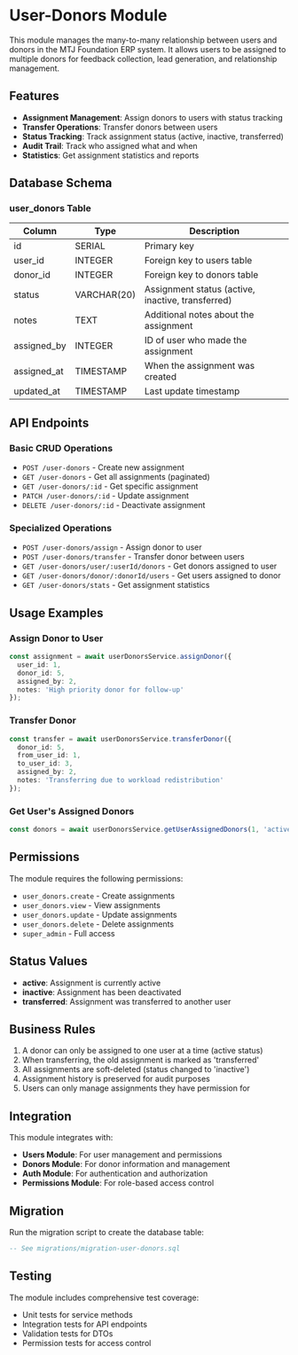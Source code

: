 # User-Donors Module

This module manages the many-to-many relationship between users and donors in the MTJ Foundation ERP system. It allows users to be assigned to multiple donors for feedback collection, lead generation, and relationship management.

## Features

- **Assignment Management**: Assign donors to users with status tracking
- **Transfer Operations**: Transfer donors between users
- **Status Tracking**: Track assignment status (active, inactive, transferred)
- **Audit Trail**: Track who assigned what and when
- **Statistics**: Get assignment statistics and reports

## Database Schema

### user_donors Table

| Column | Type | Description |
|--------|------|-------------|
| id | SERIAL | Primary key |
| user_id | INTEGER | Foreign key to users table |
| donor_id | INTEGER | Foreign key to donors table |
| status | VARCHAR(20) | Assignment status (active, inactive, transferred) |
| notes | TEXT | Additional notes about the assignment |
| assigned_by | INTEGER | ID of user who made the assignment |
| assigned_at | TIMESTAMP | When the assignment was created |
| updated_at | TIMESTAMP | Last update timestamp |

## API Endpoints

### Basic CRUD Operations

- `POST /user-donors` - Create new assignment
- `GET /user-donors` - Get all assignments (paginated)
- `GET /user-donors/:id` - Get specific assignment
- `PATCH /user-donors/:id` - Update assignment
- `DELETE /user-donors/:id` - Deactivate assignment

### Specialized Operations

- `POST /user-donors/assign` - Assign donor to user
- `POST /user-donors/transfer` - Transfer donor between users
- `GET /user-donors/user/:userId/donors` - Get donors assigned to user
- `GET /user-donors/donor/:donorId/users` - Get users assigned to donor
- `GET /user-donors/stats` - Get assignment statistics

## Usage Examples

### Assign Donor to User

```typescript
const assignment = await userDonorsService.assignDonor({
  user_id: 1,
  donor_id: 5,
  assigned_by: 2,
  notes: 'High priority donor for follow-up'
});
```

### Transfer Donor

```typescript
const transfer = await userDonorsService.transferDonor({
  donor_id: 5,
  from_user_id: 1,
  to_user_id: 3,
  assigned_by: 2,
  notes: 'Transferring due to workload redistribution'
});
```

### Get User's Assigned Donors

```typescript
const donors = await userDonorsService.getUserAssignedDonors(1, 'active');
```

## Permissions

The module requires the following permissions:

- `user_donors.create` - Create assignments
- `user_donors.view` - View assignments
- `user_donors.update` - Update assignments
- `user_donors.delete` - Delete assignments
- `super_admin` - Full access

## Status Values

- **active**: Assignment is currently active
- **inactive**: Assignment has been deactivated
- **transferred**: Assignment was transferred to another user

## Business Rules

1. A donor can only be assigned to one user at a time (active status)
2. When transferring, the old assignment is marked as 'transferred'
3. All assignments are soft-deleted (status changed to 'inactive')
4. Assignment history is preserved for audit purposes
5. Users can only manage assignments they have permission for

## Integration

This module integrates with:

- **Users Module**: For user management and permissions
- **Donors Module**: For donor information and management
- **Auth Module**: For authentication and authorization
- **Permissions Module**: For role-based access control

## Migration

Run the migration script to create the database table:

```sql
-- See migrations/migration-user-donors.sql
```

## Testing

The module includes comprehensive test coverage:

- Unit tests for service methods
- Integration tests for API endpoints
- Validation tests for DTOs
- Permission tests for access control
